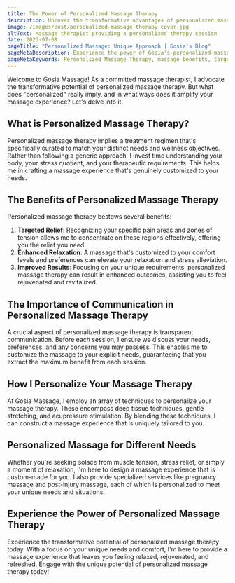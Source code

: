 ```yaml
---
title: The Power of Personalized Massage Therapy
description: Uncover the transformative advantages of personalized massage therapy and its potential to boost your well-being.
image: /images/post/personalized-massage-therapy-cover.jpg
altText: Massage therapist providing a personalized therapy session
date: 2023-07-08
pageTitle: "Personalized Massage: Unique Approach | Gosia's Blog"
pageMetaDescription: Experience the power of Gosia's personalized massage therapy. Learn how a tailored approach can elevate relaxation and well-being.
pageMetaKeywords: Personalized Massage Therapy, massage benefits, targeted relief, relaxation, improved comfort, Gosia Massage, deep tissue techniques, gentle stretching, acupressure stimulation, pregnancy massage, post-injury massage
---
```


Welcome to Gosia Massage! As a committed massage therapist, I advocate the transformative potential of personalized massage therapy. But what does "personalized" really imply, and in what ways does it amplify your massage experience? Let's delve into it.

## What is Personalized Massage Therapy?

Personalized massage therapy implies a treatment regimen that's specifically curated to match your distinct needs and wellness objectives. Rather than following a generic approach, I invest time understanding your body, your stress quotient, and your therapeutic requirements. This helps me in crafting a massage experience that's genuinely customized to your needs.

## The Benefits of Personalized Massage Therapy

Personalized massage therapy bestows several benefits:

1. **Targeted Relief**: Recognizing your specific pain areas and zones of tension allows me to concentrate on these regions effectively, offering you the relief you need.
2. **Enhanced Relaxation**: A massage that's customized to your comfort levels and preferences can elevate your relaxation and stress alleviation.
3. **Improved Results**: Focusing on your unique requirements, personalized massage therapy can result in enhanced outcomes, assisting you to feel rejuvenated and revitalized.

## The Importance of Communication in Personalized Massage Therapy

A crucial aspect of personalized massage therapy is transparent communication. Before each session, I ensure we discuss your needs, preferences, and any concerns you may possess. This enables me to customize the massage to your explicit needs, guaranteeing that you extract the maximum benefit from each session.

## How I Personalize Your Massage Therapy

At Gosia Massage, I employ an array of techniques to personalize your massage therapy. These encompass deep tissue techniques, gentle stretching, and acupressure stimulation. By blending these techniques, I can construct a massage experience that is uniquely tailored to you.

## Personalized Massage for Different Needs

Whether you're seeking solace from muscle tension, stress relief, or simply a moment of relaxation, I'm here to design a massage experience that is custom-made for you. I also provide specialized services like pregnancy massage and post-injury massage, each of which is personalized to meet your unique needs and situations.

## Experience the Power of Personalized Massage Therapy

Experience the transformative potential of personalized massage therapy today. With a focus on your unique needs and comfort, I'm here to provide a massage experience that leaves you feeling relaxed, rejuvenated, and refreshed. Engage with the unique potential of personalized massage therapy today!
